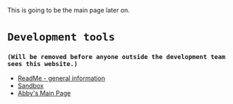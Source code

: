 This is going to be the main page later on.

# `Development tools` 
### `(Will be removed before anyone outside the development team sees this website.)`
- [ReadMe - general information](README.md)
- [Sandbox](sandbox.md)
- [Abby's Main Page](AB_page.md)
